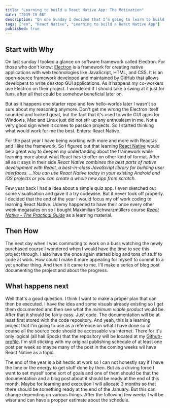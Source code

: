 ```yaml
---
title: "Learning to build a React Native App: The Motivation"
date: "2019-10-08"
description: "On one Sunday I decided that I'm going to learn to build a React Native App. Here's why. "
tags: ["en", "React Native", "Learning to build a React Native App"]
published: true
---
```


## Start with Why

On last sunday I tooked a glance on software framework called Electron. For those who don't know:
<a href="https://electronjs.org/" target="_blank">Electron</a> is a framework for creating native applications with web technologies like JavaScript, HTML, and CSS. It is an open-source framework developed and maintained by GitHub that allows developers to write desktop GUI applications. As it happens my co-workers use Electron on their project. I wondered if I should take a swing at it just for funs, after all that could be somehow beneficial later on. 

But as it happens one starter repo and few hello-worlds later I wasn't so sure about my reasoning anymore. Don't get me wrong the Electron itself sounded and looked great, but the fact that it's used to write GUI apps for Windows, Mac and Linux just did not stir up any enthusiasm in me. Not a very good sign when it comes to passion projects. So I started thinking what would work for me the best. Enters: React Native.

For the past year I have being working with more and more with ReactJs and I like the framework. So I figured out that learning <a href="https://facebook.github.io/react-native/" target="_blank">React Native</a> would be a great way to deepen my undertanding about the framework while learning more about what React has to offer on other kind of format. After all as it says in their side _React Native combines the best parts of native development with React, a best-in-class JavaScript library for building user interfaces. ...You can use React Native today in your existing Android and iOS projects or you can create a whole new app from scratch._

Few year back I had a idea about a simple quiz app. I even sketched out some visualisation and gave it a try codewise. But it never took off properly. I decided that the end of the year I would focus my off work coding to learning React Native. Udemy happened to have their once every other week megasales on so I bought Maximilian Schwarzmüllers course <a href="https://www.udemy.com/course/react-native-the-practical-guide/" target="_blank">_React Native - The Practical Guide_</a> as a learning material.

## Then How

The next day when I was commuting to work on a buss watching the newly purchased course I wondered when I would have the time to see this project through. I also have the once again started blog and tons of stuff to code at work. How could I make it more appealing for myself to commit to a yet another thing. And then it it came to me. I'll make a series of blog post documenting the project and about the progress. 

## What happens next

Well that's a good question. I think I want to make a proper plan that can then be executed. I have the idea and some visuals already existing so I get them documented and then see what the _minimum viable product_ would be. After that it should be fairly easy. Just code. The documentation will be at least first stored with the code repository. And yeah, this is a learning project that I'm going to use as a reference on what I have done so of course all the source code should be accessable via internet. There for it's only logical (all hail Spock) that the repository will be located at my <a href="https://github.com/mehto00/" target="_blank">Github-profile</a>. I'm still sticking with my original publishing schedule of at least one post per week so maybe many of the post in the coming weeks wil have React Native as a topic. 

The end of the year is a bit hectic at work so I can not honestly say if I have the time or the energy to get stuff done by then. But as a driving force I want to set myself some sort of goals and one of them should be that the documentation and a blog post about it should be ready at the end of this month. Maybe for learning and execution I will allocate 3 months so that there should be something ready at the end of the January. But this can change depending on various things. After the following few weeks I will be wiser and can have a propper estimate about the schedule.